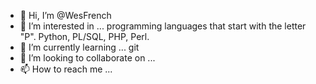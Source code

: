 - 👋 Hi, I’m @WesFrench
- 👀 I’m interested in ... programming languages that start with the letter "P". Python, PL/SQL, PHP, Perl.
- 🌱 I’m currently learning ... git
- 💞️ I’m looking to collaborate on ...
- 📫 How to reach me ...

<!---
WesFrench/WesFrench is a ✨ special ✨ repository because its `README.md` (this file) appears on your GitHub profile.
You can click the Preview link to take a look at your changes.
--->
